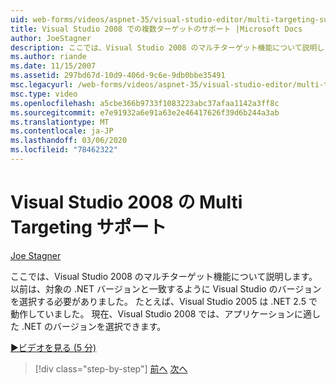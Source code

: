 ```yaml
---
uid: web-forms/videos/aspnet-35/visual-studio-editor/multi-targeting-support-in-visual-studio-2008
title: Visual Studio 2008 での複数ターゲットのサポート |Microsoft Docs
author: JoeStagner
description: ここでは、Visual Studio 2008 のマルチターゲット機能について説明します。 以前は、対象となる .NET versi に一致するように Visual Studio のバージョンを選択する必要がありました。
ms.author: riande
ms.date: 11/15/2007
ms.assetid: 297bd67d-10d9-406d-9c6e-9db0bbe35491
msc.legacyurl: /web-forms/videos/aspnet-35/visual-studio-editor/multi-targeting-support-in-visual-studio-2008
msc.type: video
ms.openlocfilehash: a5cbe366b9733f1083223abc37afaa1142a3ff8c
ms.sourcegitcommit: e7e91932a6e91a63e2e46417626f39d6b244a3ab
ms.translationtype: MT
ms.contentlocale: ja-JP
ms.lasthandoff: 03/06/2020
ms.locfileid: "78462322"
---
```

# <a name="multi-targeting-support-in-visual-studio-2008"></a>Visual Studio 2008 の Multi Targeting サポート

[Joe Stagner](https://github.com/JoeStagner)

ここでは、Visual Studio 2008 のマルチターゲット機能について説明します。 以前は、対象の .NET バージョンと一致するように Visual Studio のバージョンを選択する必要がありました。 たとえば、Visual Studio 2005 は .NET 2.5 で動作していました。 現在、Visual Studio 2008 では、アプリケーションに適した .NET のバージョンを選択できます。

[&#9654;ビデオを見る (5 分)](https://channel9.msdn.com/Blogs/ASP-NET-Site-Videos/multi-targeting-support-in-visual-studio-2008)

> [!div class="step-by-step"]
> [前へ](javascript-debugging-in-visual-studio-2008.md)
> [次へ](intellisense-for-jscript-and-aspnet-ajax.md)
